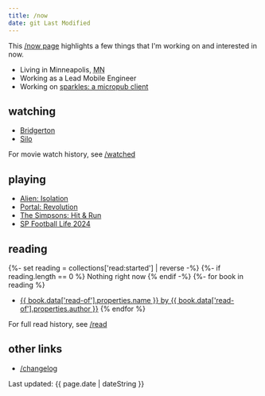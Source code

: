 ```yaml
---
title: /now
date: git Last Modified
---
```


This <a href="https://nownownow.com">/now page</a> highlights a few things that I'm working on and interested in now.

- Living in <span class="p-locality">Minneapolis</span>, <abbr class="p-region" title="Minnesota">MN</abbr>
- Working as a Lead Mobile Engineer
- Working on [sparkles: a micropub client](https://sparkles.sploot.com)

## watching
- [Bridgerton](https://www.imdb.com/title/tt8740790/)
- [Silo](https://www.imdb.com/title/tt14688458/)

For movie watch history, see [/watched](/watched)

## playing
- [Alien: Isolation](https://store.steampowered.com/app/214490/)
- [Portal: Revolution](https://store.steampowered.com/app/601360/Portal_Revolution/)
- [The Simpsons: Hit & Run](https://en.wikipedia.org/wiki/The_Simpsons:_Hit_%26_Run)
- [SP Football Life 2024](https://www.pessmokepatch.com/2023/09/spfl24.html)

## reading
{%- set reading = collections['read:started'] | reverse -%}
{%- if reading.length == 0 %}
Nothing right now
{% endif -%}
{%- for book in reading %}
- <a href="{{ book.url }}">{{ book.data['read-of'].properties.name }} by {{ book.data['read-of'].properties.author }}</a>
{% endfor %}

For full read history, see [/read](/read)

## other links

- [/changelog](/changelog)

<p class="text-center">Last updated: <time class="dt-published" datetime="{{ page.date | dateISO }}">{{ page.date | dateString }}</time></p>
